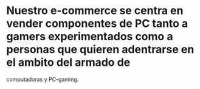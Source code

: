 # Nuestro e-commerce se centra en vender componentes de PC tanto a gamers experimentados como a personas que quieren adentrarse en el ambito del armado de 
computadoras y PC-gaming.
